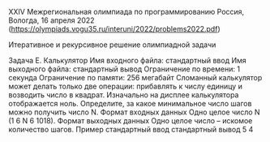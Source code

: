 XXIV Межрегиональная олимпиада по программированию
Россия, Вологда, 16 апреля 2022 (https://olympiads.vogu35.ru/interuni/2022/problems2022.pdf)

Итеративное и рекурсивное решение олимпиадной задачи

Задача E. Калькулятор
Имя входного файла: стандартный ввод
Имя выходного файла: стандартный вывод
Ограничение по времени: 1 секунда
Ограничение по памяти: 256 мегабайт
Сломанный калькулятор может делать только две операции: прибавлять к числу единицу и
возводить число в квадрат. Изначально на дисплее калькулятора отображается ноль. Определите,
за какое минимальное число шагов можно получить число N.
Формат входных данных
Одно целое число N (1 6 N 6 1018).
Формат выходных данных
Одно целое число – искомое количество шагов.
Пример
стандартный ввод стандартный вывод
5 4